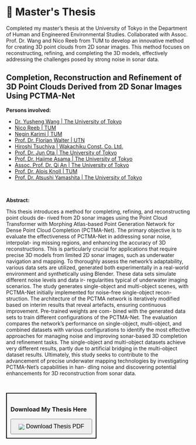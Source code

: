 # 🧪 Master's Thesis

Completed my master’s thesis at the University of Tokyo in the Department of Human and Engineered Environmental Studies. Collaborated with Assoc. Prof. Dr. Wang and Nico Reeb from TUM to develop an innovative method for creating 3D point clouds from 2D sonar images. This method focuses on reconstructing, refining, and completing the 3D models, effectively addressing the challenges posed by strong noise in sonar data.

## Completion, Reconstruction and Refinement of 3D Point Clouds Derived from 2D Sonar Images Using PCTMA-Net

**Persons involved:**
- [Dr. Yusheng Wang | The University of Tokyo](https://www.t.u-tokyo.ac.jp/en/topics/foee/topics/setnws_202106161438080149966770.html)
- [Nico Reeb | TUM](https://www.ce.cit.tum.de/air/people/nico-reeb-msc/)
- [Negin Karimi | TUM](https://www.ce.cit.tum.de/air/people/negin-karimi-msc/)
- [Prof. Dr. Florian Walter | UTN](https://www.utn.de/departments/department-engineering/machine-intelligence-lab/)
- [Hiroshi Tsuchiya | Wakachiku Const. Co. Ltd.](https://www.wakachiku.co.jp/en/)
- [Prof. Dr. Jun Ota | The University of Tokyo](https://otalab.race.t.u-tokyo.ac.jp/en/jun-ota/)
- [Prof. Dr. Hajime Asama | The University of Tokyo](https://www.u-tokyo.ac.jp/focus/en/people/people000652.html)
- [Assoc. Prof. Dr. Qi An | The University of Tokyo](https://www.k.u-tokyo.ac.jp/en/gsfs/faculty/qi_an/)
- [Prof. Dr. Alois Knoll | TUM](https://www.ce.cit.tum.de/en/air/people/prof-dr-ing-habil-alois-knoll/)
- [Prof. Dr. Atsushi Yamashita | The University of Tokyo](https://www.u-tokyo.ac.jp/focus/en/people/people003590.html)

&nbsp;

**Abstract:**

This thesis introduces a method for completing, refining, and reconstructing point clouds de- rived from 2D sonar images using the Point Cloud Transformer with Morphing Atlas-based Point Generation Network for Dense Point Cloud Completion (PCTMA-Net). The primary objective is to evaluate the effectiveness of PCTMA-Net in addressing sonar noise, interpolat- ing missing regions, and enhancing the accuracy of 3D reconstructions. This is particularly crucial for applications that require precise 3D models from limited 2D sonar images, such as underwater navigation and mapping. To thoroughly assess the network’s adaptability, various data sets are utilized, generated both experimentally in a real-world environment and synthetically using Blender. These data sets simulate different noise levels and data ir- regularities typical of underwater imaging scenarios. The study generates single-object and multi-object scenes, with PCTMA-Net initially implemented for noise-free single-object recon- struction. The architecture of the PCTMA network is iteratively modified based on interim results that reveal artefacts, ensuring continuous improvement. Pre-trained weights are com- bined with the generated data sets to train different configurations of the PCTMA-Net. The evaluation compares the network’s performance on single-object, multi-object, and combined datasets with various configurations to identify the most effective approaches for managing noise and improving sonar-based 3D completion and refinement tasks. The single-object and multi-object datasets achieve very different results, partly due to artificial bridging in the multi-object dataset results. Ultimately, this study seeks to contribute to the advancement of precise underwater mapping technologies by investigating PCTMA-Net’s capabilities in han- dling noise and discovering potential enhancements for 3D reconstruction from sonar data.

&nbsp;

<div style="border: 2px solid #000; padding: 10px; background-color: #f9f9f9; display: inline-block;">
    <h3>Download My Thesis Here</h3>
    <a href="../Master_Thesis_Philipp_Knestel.pdf" download>
        <button style="padding: 10px 20px; font-size: 16px; cursor: pointer;">
            <img src="https://img.icons8.com/ios-filled/24/000000/download.png" style="vertical-align: middle;" /> Download Thesis PDF
        </button>
    </a>
</div>

